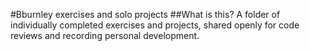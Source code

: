 #Bburnley exercises and solo projects
##What is this?
A folder of individually completed exercises and projects, shared openly for code reviews and recording personal development.
